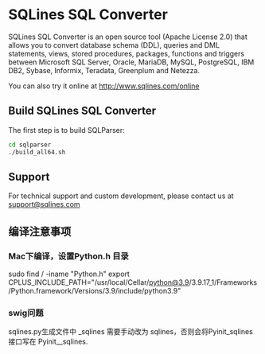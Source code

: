 # SQLines SQL Converter

SQLines SQL Converter is an open source tool (Apache License 2.0) that allows you to convert database schema (DDL), queries and DML statements, views, stored procedures, packages, functions and triggers between Microsoft SQL Server, Oracle, MariaDB, MySQL, PostgreSQL, IBM DB2, Sybase, Informix, Teradata, Greenplum and Netezza.

You can also try it online at <http://www.sqlines.com/online>

## Build SQLines SQL Converter

The first step is to build SQLParser:

```sh
cd sqlparser
./build_all64.sh
```

## Support

For technical support and custom development, please contact us at <support@sqlines.com>

## 编译注意事项

### Mac下编译，设置Python.h 目录

sudo find / -iname "Python.h"
export CPLUS_INCLUDE_PATH="/usr/local/Cellar/python@3.9/3.9.17_1/Frameworks/Python.framework/Versions/3.9/include/python3.9"

### swig问题

sqlines.py生成文件中 _sqlines 需要手动改为 sqlines，否则会将Pyinit_sqlines接口写在 Pyinit__sqlines.

